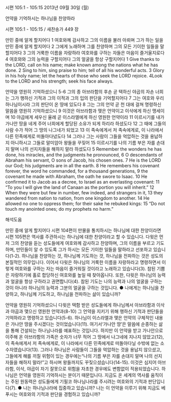 시편 105:1 - 105:15 
2013년 09월 30일 (월)

언약을 기억하시는 하나님을 찬양하라



시편 105:1 - 105:15 / 새찬송가 449 장


만민 중에 알게 할지어다
1 여호와께 감사하고 그의 이름을 불러 아뢰며 그가 하는 일을 만민 중에 알게 할지어다 2 그에게 노래하며 그를 찬양하며 그의 모든 기이한 일들을 말할지어다 3 그의 거룩한 이름을 자랑하라 여호와를 구하는 자들은 마음이 즐거울지로다 4 여호와와 그의 능력을 구할지어다 그의 얼굴을 항상 구할지어다
1 Give thanks to the LORD, call on his name; make known among the nations what he has done. 2 Sing to him, sing praise to him; tell of all his wonderful acts. 3 Glory in his holy name; let the hearts of those who seek the LORD rejoice. 4Look to the LORD and his strength; seek his face always.

언약을 영원히 기억하셨으니
5-6 그의 종 아브라함의 후손 곧 택하신 야곱의 자손 너희는 그가 행하신 기적과 그의 이적과 그의 입의 판단을 기억할지어다 7 그는 여호와 우리 하나님이시라 그의 판단이 온 땅에 있도다 8 그는 그의 언약 곧 천 대에 걸쳐 명령하신 말씀을 영원히 기억하셨으니 9 이것은 아브라함과 맺은 언약이고 이삭에게 하신 맹세이며 10 야곱에게 세우신 율례 곧 이스라엘에게 하신 영원한 언약이라 11 이르시기를 내가 가나안 땅을 네게 주어 너희에게 할당된 소유가 되게 하리라 하셨도다 12 그 때에 그들의 사람 수가 적어 그 땅의 나그네가 되었고 13 이 족속에게서 저 족속에게로, 이 나라에서 다른 민족에게로 떠돌아다녔도다 14 그러나 그는 사람이 그들을 억압하는 것을 용납하지 아니하시고 그들로 말미암아 왕들을 꾸짖어 15 이르시기를 나의 기름 부은 자를 손대지 말며 나의 선지자들을 해하지 말라 하셨도다
5 Remember the wonders he has done, his miracles, and the judgments he pronounced, 6 O descendants of Abraham his servant, O sons of Jacob, his chosen ones. 7 He is the LORD our God; his judgments are in all the earth. 8 He remembers his covenant forever, the word he commanded, for a thousand generations, 9 the covenant he made with Abraham, the oath he swore to Isaac. 10 He confirmed it to Jacob as a decree, to Israel as an everlasting covenant: 11 “To you I will give the land of Canaan as the portion you will inherit.” 12 When they were but few in number, few indeed, and strangers in it, 13 they wandered from nation to nation, from one kingdom to another. 14 He allowed no one to oppress them; for their sake he rebuked kings: 15 “Do not touch my anointed ones; do my prophets no harm.”

해석도움





만민 중에 알게 할지어다
시편 104편이 만물을 통치하시는 하나님에 대한 찬양이라면 시편 105편은 역사를 주관하시는 하나님에 대한 찬양이라고 할 수 있습니다. 다윗은 먼저 그의 찬양을 듣는 성도들에게 여호와께 감사하고 찬양하며, 그의 이름을 부르고 기도하며, 만민들이 알 수 있도록 그가 하시는 모든 기이한 일들을 말하라고 선포하고 있습니다(1-2). 하나님을 찬양하는 것, 하나님께 기도하는 것, 하나님을 전파하는 것은 성도의 본질적인 의무입니다. 이어서 다윗은 하나님의 거룩한 이름을 자랑하라고 명령하면서 이렇게 여호와를 구하는 자는 마음이 즐거워질 것이라고 노래하고 있습니다(3). 참된 기쁨은 자랑하기에 홀로 합당하신 여호와를 높일 때 찾아옵니다. 또한, 다윗은 하나님의 능력과 얼굴을 항상 구하라고 권면합니다(4). 참된 기도는 나의 능력과 나의 얼굴을 구하는 것이 아니라 하나님의 능력과 그분의 얼굴을 구하는 것입니다.
● 나에게는 하나님을 찬양하고, 하나님께 기도하고, 하나님을 전파하는 삶이 있습니까?

언약을 영원히 기억하셨으니
다윗은 택함 받은 성도들에게 하나님께서 아브라함과 이삭과 야곱과 맺으신 영원한 언약과(8-10) 그 언약을 지키기 위해 행하신 기적과 판단들을 기억하라고 명령하고 있습니다(5-6). 하나님이 이스라엘과 맺은 언약의 구체적인 내용은 가나안 땅을 주시겠다는 것이었습니다(11). 여기서‘가나안 땅’은 말씀에 순종하는 삶을 통해 건설되는 하나님나라를 예표하는 것입니다. 하지만 이 언약을 받고 가나안으로 이주해 온 아브라함의 가족은 숫자가 너무 적어 그 땅에서 나그네에 지나지 않았고(12), 이 족속에게서 저 족속에게로, 이 나라에서 다른 민족에게로 떠돌아다닐 수밖에 없는 소수자였습니다(13). 그러나 하나님은 사람들이 그들을 억압하는 것을 용납지 않으셨고, 그들에게 해를 끼칠 위험이 있는 경우에는“나의 기름 부은 자를 손대지 말며 나의 선지자들을 해하지 말라!”고 하시며 왕들까지도 꾸짖으셨습니다(14-15). 이것은 심지어 아브라함, 이삭, 야곱이 자기 잘못으로 위험을 자초한 경우에도 변함없이 적용되었습니다. 하나님은 언약을 영원히 기억하시는 분이기 때문입니다. 지금도 온 세계의 역사를 움직이는 주된 원동력은 성도들에게 기필코 하나님나라를 주시려는 여호와의 기적과 판단입니다(7).
● 나는 하나님나라에 집중하고 있습니까? 나는 이 언약을 이루기 위해 지금도 베푸시는 여호와의 기적과 판단을 경험하고 있습니까?